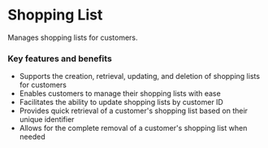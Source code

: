 # Shopping List

Manages shopping lists for customers.

### Key features and benefits

* Supports the creation, retrieval, updating, and deletion of shopping lists for customers
* Enables customers to manage their shopping lists with ease
* Facilitates the ability to update shopping lists by customer ID
* Provides quick retrieval of a customer's shopping list based on their unique identifier
* Allows for the complete removal of a customer's shopping list when needed